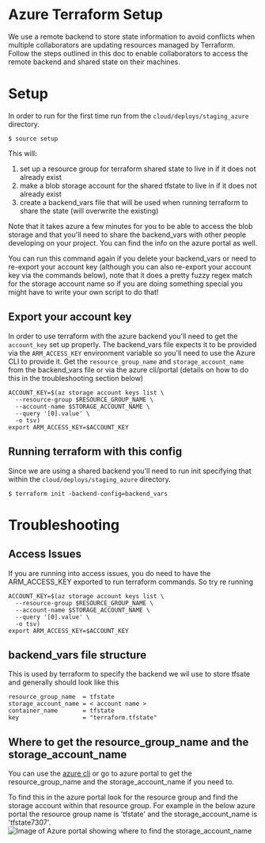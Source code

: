 # Azure Terraform Setup
We use a remote backend to store state information to avoid conflicts when 
multiple collaborators are updating resources managed by Terraform. 
Follow the steps outlined in this doc to enable collaborators to access 
the remote backend and shared state on their machines.

# Setup
In order to run for the first time run from the `cloud/deploys/staging_azure` 
directory.
 
```
$ source setup
```

This will: 
1. set up a resource group for terraform shared state to live in if it does
not already exist
2. make a blob storage account for the shared tfstate to live in if it does
not already exist
3. create a backend_vars file that will be used when running terraform to 
share the state (will overwrite the existing)

Note that it takes azure a few minutes for you to be able to access the blob 
storage and that you'll need to share the backend_vars with other people 
developing on your project. You can find the info on the azure portal as well. 

You can run this command again if you delete your backend_vars or need to
re-export your account key (although you can also re-export your account key
via the commands below), note that it does a pretty fuzzy regex match for
the storage account name so if you are doing something special you might have
to write your own script to do that!

## Export your account key
In order to use terraform with the azure backend you'll need to get the 
`account_key` set up properly. The backend_vars file expects it to be provided 
via the `ARM_ACCESS_KEY` environment variable so you'll need to use the Azure CLI to provide it. 
Get the `resource_group_name` and `storage_account_name` from the backend_vars
file or via the azure cli/portal (details on how to do this in the 
troubleshooting section below)
```
ACCOUNT_KEY=$(az storage account keys list \
  --resource-group $RESOURCE_GROUP_NAME \
  --account-name $STORAGE_ACCOUNT_NAME \
  --query '[0].value' \
  -o tsv)
export ARM_ACCESS_KEY=$ACCOUNT_KEY
```

## Running terraform with this config  
Since we are using a shared backend you'll need to run init specifying that 
within the `cloud/deploys/staging_azure` directory.
```
$ terraform init -backend-config=backend_vars
```

# Troubleshooting

## Access Issues
If you are running into access issues, you do need to have the ARM_ACCESS_KEY 
exported to run terraform commands. So try re running
```
ACCOUNT_KEY=$(az storage account keys list \
  --resource-group $RESOURCE_GROUP_NAME \
  --account-name $STORAGE_ACCOUNT_NAME \
  --query '[0].value' \
  -o tsv)
export ARM_ACCESS_KEY=$ACCOUNT_KEY
```

## backend_vars file structure

This is used by terraform to specify the backend we wil use to store tfsate 
and generally should look like this
```
resource_group_name  = tfstate
storage_account_name = < account name >
container_name       = tfstate
key                  = "terraform.tfstate"
```

## Where to get the resource_group_name and the storage_account_name

You can use the [azure cli](https://docs.microsoft.com/en-us/cli/azure/)
or go to azure portal to get the resource_group_name
and the storage_account_name if you need to.

To find this in the azure portal look for the resource group and find the 
storage account within that resource group. For example in the below azure 
portal the resource group name is 'tfstate' and the storage_account_name is 
'tfstate7307'.
![Image of Azure portal showing where to find the storage_account_name](img/how_to_find_backend_vars.png?raw=true)
